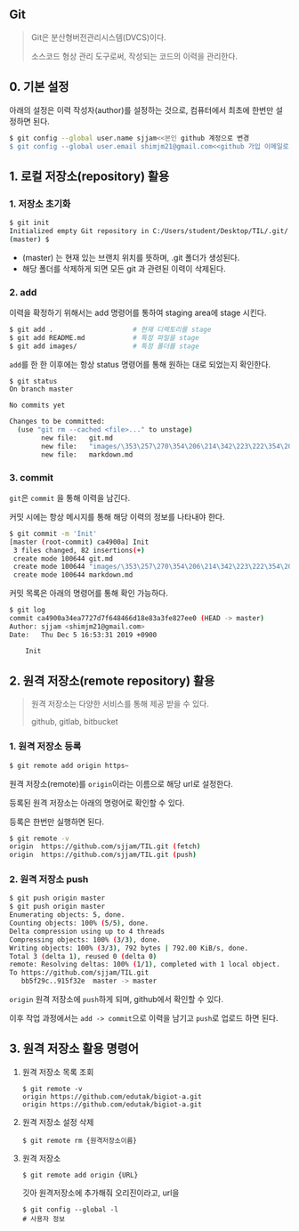 ## Git

> Git은 분산형버전관리시스템(DVCS)이다.
>
> 소스코드 형상 관리 도구로써, 작성되는 코드의 이력을 관리한다.

## 0. 기본 설정

아래의 설정은 이력 작성자(author)를 설정하는 것으로, 컴퓨터에서 최초에 한번만 설정하면 된다.



```bash
$ git config --global user.name sjjam<<본인 github 계정으로 변경
$ git config --global user.email shimjm21@gmail.com<<github 가입 이메일로 변경
```

## 1. 로컬 저장소(repository) 활용

### 1. 저장소 초기화

``` bash
$ git init
Initialized empty Git repository in C:/Users/student/Desktop/TIL/.git/
(master) $
```

* (master) 는 현재 있는 브랜치 위치를 뜻하며, .git 폴더가 생성된다.
* 해당 폴더를 삭제하게 되면 모든 git 과 관련된 이력이 삭제된다.

### 2. add

이력을 확정하기 위해서는 add 명령어를 통하여 staging area에 stage 시킨다.

``` bash
$ git add .                    # 현재 디렉토리를 stage
$ git add README.md            # 특정 파일을 stage
$ git add images/              # 특정 폴더를 stage
```

`add`를 한 한 이후에는 항상 status 명령어를 통해 원하는 대로 되었는지 확인한다.

```bash
$ git status
On branch master

No commits yet

Changes to be committed:
  (use "git rm --cached <file>..." to unstage)
        new file:   git.md
        new file:   "images/\353\257\270\354\206\214\342\223\222\354\202\264\354\260\220-\353\263\264\353\205\270\353\263\264\353\205\270.png"
        new file:   markdown.md

```

### 3. commit

`git`은 `commit` 을 통해 이력을 남긴다. 

커밋 시에는 항상 메시지를 통해 해당 이력의 정보를 나타내야 한다.

```bash
$ git commit -m 'Init'
[master (root-commit) ca4900a] Init
 3 files changed, 82 insertions(+)
 create mode 100644 git.md
 create mode 100644 "images/\353\257\270\354\206\214\342\223\222\354\202\264\354\260\220-\353\263\264\353\205\270\353\263\264\353\205\270.png"
 create mode 100644 markdown.md

```

커밋 목록은 아래의 명령어를 통해 확인 가능하다.

```bash
$ git log
commit ca4900a34ea7727d7f648466d18e83a3fe827ee0 (HEAD -> master)
Author: sjjam <shimjm21@gmail.com>
Date:   Thu Dec 5 16:53:31 2019 +0900

    Init

```

## 2. 원격 저장소(remote repository) 활용

> 원격 저장소는 다양한 서비스를 통해 제공 받을 수 있다.
>
> github, gitlab, bitbucket

### 1. 원격 저장소 등록

```bash
$ git remote add origin https~
```

원격 저장소(remote)를 `origin`이라는 이름으로 해당 url로 설정한다.

등록된 원격 저장소는 아래의 명령어로 확인할 수 있다.

등록은 한번만 실행하면 된다.

```bash
$ git remote -v
origin  https://github.com/sjjam/TIL.git (fetch)
origin  https://github.com/sjjam/TIL.git (push)
```

### 2. 원격 저장소 push

```bash
$ git push origin master
$ git push origin master
Enumerating objects: 5, done.
Counting objects: 100% (5/5), done.
Delta compression using up to 4 threads
Compressing objects: 100% (3/3), done.
Writing objects: 100% (3/3), 792 bytes | 792.00 KiB/s, done.
Total 3 (delta 1), reused 0 (delta 0)
remote: Resolving deltas: 100% (1/1), completed with 1 local object.
To https://github.com/sjjam/TIL.git
   bb5f29c..915f32e  master -> master
```

`origin` 원격 저장소에 `push`하게 되며, github에서 확인할 수 있다.

이후 작업 과정에서는 `add -> commit`으로 이력을 남기고 `push`로 업로드 하면 된다.

## 3. 원격 저장소 활용 명령어

1. 원격 저장소 목록 조회

   ```
   $ git remote -v
   origin https://github.com/edutak/bigiot-a.git
   origin https://github.com/edutak/bigiot-a.git
   ```

2. 원격 저장소 설정 삭제

   ```
   $ git remote rm {원격저장소이름}
   ```

3. 원격 저장소

   ```
   $ git remote add origin {URL}
   ```

   깃아 원격저장소에 추가해줘 오리진이라고, url을

   ```
   $ git config --global -l
   # 사용자 정보
   ```